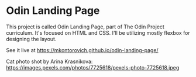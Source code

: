 # Odin Landing Page

This project is called Odin Landing Page, part of The Odin Project curriculum.
It's focused on HTML and CSS. I'll be utilizing mostly flexbox for designing the layout.

See it live at <https://mkontorovich.github.io/odin-landing-page/>

Cat photo shot by Arina Krasnikova: <https://images.pexels.com/photos/7725618/pexels-photo-7725618.jpeg>
